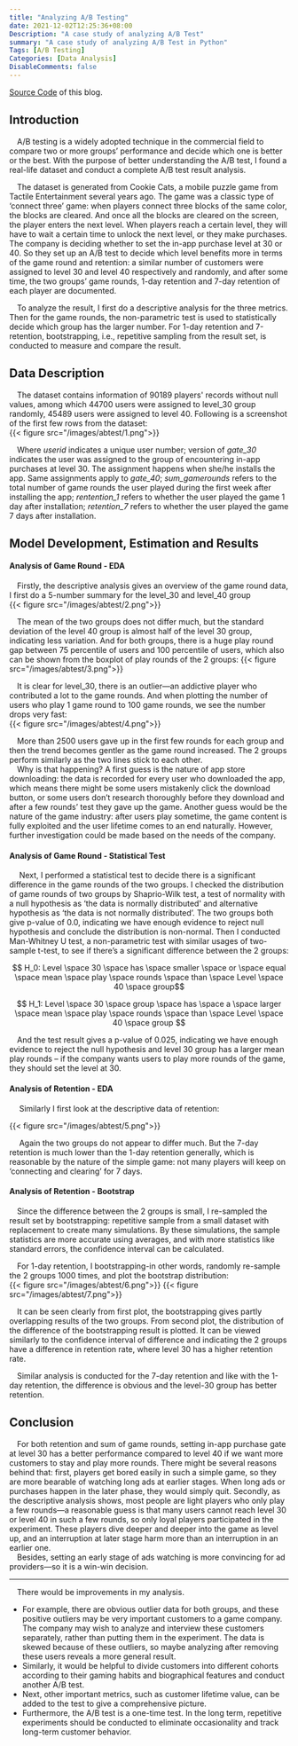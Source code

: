 ```yaml
---
title: "Analyzing A/B Testing"
date: 2021-12-02T12:25:36+08:00
Description: "A case study of analyzing A/B Test"
summary: "A case study of analyzing A/B Test in Python"
Tags: [A/B Testing]
Categories: [Data Analysis]
DisableComments: false
---
```

[Source Code](https://github.com/azurey0/DA/blob/main/ABtesting_case.ipynb) of this blog.
## Introduction
&emsp;A/B testing is a widely adopted technique in the commercial field to compare two or more groups’ performance and decide which one is better or the best. With the purpose of better understanding the A/B test, I found a real-life dataset and conduct a complete A/B test result analysis.  

&emsp;The dataset is generated from Cookie Cats, a mobile puzzle game from Tactile Entertainment several years ago. The game was a classic type of ‘connect three’ game: when players connect three blocks of the same color, the blocks are cleared. And once all the blocks are cleared on the screen, the player enters the next level. When players reach a certain level, they will have to wait a certain time to unlock the next level, or they make purchases. The company is deciding whether to set the in-app purchase level at 30 or 40. So they set up an A/B test to decide which level benefits more in terms of the game round and retention: a similar number of customers were assigned to level 30 and level 40 respectively and randomly, and after some time, the two groups’ game rounds, 1-day retention and 7-day retention of each player are documented.  

&emsp;To analyze the result, I first do a descriptive analysis for the three metrics. Then for the game rounds, the non-parametric test is used to statistically decide which group has the larger number. For 1-day retention and 7-retention, bootstrapping, i.e., repetitive sampling from the result set, is conducted to measure and compare the result.  

## Data Description
&emsp;The dataset contains information of 90189 players' records without null values, among which 44700 users were assigned to level_30 group randomly, 45489 users were assigned to level 40. Following is a screenshot of the first few rows from the dataset:  
{{< figure src="/images/abtest/1.png">}}

&emsp;Where *userid* indicates a unique user number; version of *gate_30* indicates the user was assigned to the group of encountering in-app purchases at level 30. The assignment happens when she/he installs the app. Same assignments apply to *gate_40*; *sum_gamerounds* refers to the total number of game rounds the user played during the first week after installing the app; *rentention_1* refers to whether the user played the game 1 day after installation; *retention_7* refers to whether the user played the game 7 days after installation.

## Model Development, Estimation and Results 
#### Analysis of Game Round - EDA
&emsp;Firstly, the descriptive analysis gives an overview of the game round data, I first do a 5-number summary for the level_30 and level_40 group  
{{< figure src="/images/abtest/2.png">}}  

&emsp;The mean of the two groups does not differ much, but the standard deviation of the level 40 group is almost half of the level 30 group, indicating less variation. And for both groups, there is a huge play round gap between 75 percentile of users and 100 percentile of users, which also can be shown from the boxplot of play rounds of the 2 groups: 
{{< figure src="/images/abtest/3.png">}} 

&emsp;It is clear for level_30, there is an outlier—an addictive player who contributed a lot to the game rounds. And when plotting the number of users who play 1 game round to 100 game rounds, we see the number drops very fast:  
{{< figure src="/images/abtest/4.png">}} 

&emsp;More than 2500 users gave up in the first few rounds for each group and then the trend becomes gentler as the game round increased. The 2 groups perform similarly as the two lines stick to each other.   
&emsp;Why is that happening? A first guess is the nature of app store downloading: the data is recorded for every user who downloaded the app, which means there might be some users mistakenly click the download button, or some users don’t research thoroughly before they download and after a few rounds’ test they gave up the game. Another guess would be the nature of the game industry: after users play sometime, the game content is fully exploited and the user lifetime comes to an end naturally. However, further investigation could be made based on the needs of the company.  

#### Analysis of Game Round - Statistical Test

&emsp; Next, I performed a statistical test to decide there is a significant difference in the game rounds of the two groups. I checked the distribution of game rounds of two groups by Shaprio-Wilk test, a test of normality with a null hypothesis as ‘the data is normally distributed' and alternative hypothesis as ‘the data is not normally distributed’. The two groups both give p-value of 0.0, indicating we have enough evidence to reject null hypothesis and conclude the distribution is non-normal. Then I conducted Man-Whitney U test, a non-parametric test with similar usages of two-sample t-test, to see if there’s a significant difference between the 2 groups: 

$$ H_0: Level \space 30 \space has \space smaller \space or \space equal \space mean \space play \space rounds \space than \space Level \space 40 \space group$$

$$ H_1: Level \space 30 \space group \space has \space a \space larger \space mean \space play \space rounds  \space than \space Level \space  40 \space group $$

&emsp;And the test result gives a p-value of 0.025, indicating we have enough evidence to reject the null hypothesis and level 30 group has a larger mean play rounds – if the company wants users to play more rounds of the game, they should set the level at 30.  

#### Analysis of Retention - EDA
&emsp; Similarly I first look at the descriptive data of retention:  

{{< figure src="/images/abtest/5.png">}}

&emsp; Again the two groups do not appear to differ much. But the 7-day retention is much lower than the 1-day retention generally, which is reasonable by the nature of the simple game: not many players will keep on ‘connecting and clearing’ for 7 days.   


#### Analysis of Retention - Bootstrap
&emsp;Since the difference between the 2 groups is small, I re-sampled the result set by bootstrapping: repetitive sample from a small dataset with replacement to create many simulations. By these simulations, the sample statistics are more accurate using averages, and with more statistics like standard errors, the confidence interval can be calculated.   

&emsp;For 1-day retention, I bootstrapping-in other words, randomly re-sample the 2 groups 1000 times, and plot the bootstrap distribution:  
{{< figure src="/images/abtest/6.png">}}
{{< figure src="/images/abtest/7.png">}}

&emsp;It can be seen clearly from first plot, the bootstrapping gives partly overlapping results of the two groups. From second plot, the distribution of the difference of the bootstrapping result is plotted. It can be viewed similarly to the confidence interval of difference and indicating the 2 groups have a difference in retention rate, where level 30 has a higher retention rate.   

&emsp;Similar analysis is conducted for the 7-day retention and like with the 1-day retention, the difference is obvious and the level-30 group has better retention.  

## Conclusion

&emsp;For both retention and sum of game rounds, setting in-app purchase gate at level 30 has a better performance compared to level 40 if we want more customers to stay and play more rounds. There might be several reasons behind that: first, players get bored easily in such a simple game, so they are more bearable of watching long ads at earlier stages. When long ads or purchases happen in the later phase, they would simply quit. Secondly, as the descriptive analysis shows, most people are light players who only play a few rounds—a reasonable guess is that many users cannot reach level 30 or level 40 in such a few rounds, so only loyal players participated in the experiment. These players dive deeper and deeper into the game as level up, and an interruption at later stage harm more than an interruption in an earlier one.   
&emsp;Besides, setting an early stage of ads watching is more convincing for ad providers—so it is a win-win decision.  

---
&emsp;There would be improvements in my analysis. 
- For example, there are obvious outlier data for both groups, and these positive outliers may be very important customers to a game company. The company may wish to analyze and interview these customers separately, rather than putting them in the experiment. The data is skewed because of these outliers, so maybe analyzing after removing these users reveals a more general result.   
- Similarly, it would be helpful to divide customers into different cohorts according to their gaming habits and biographical features and conduct another A/B test.   
- Next, other important metrics, such as customer lifetime value, can be added to the test to give a comprehensive picture.   
- Furthermore, the A/B test is a one-time test. In the long term, repetitive experiments should be conducted to eliminate occasionality and track long-term customer behavior.

